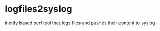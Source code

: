 logfiles2syslog
===============

inotify based perl tool that logs files and pushes their content to syslog